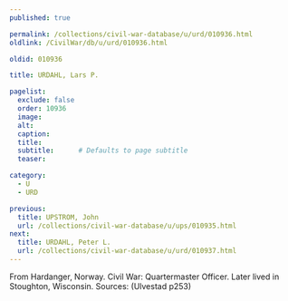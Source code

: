 ```yaml
---
published: true

permalink: /collections/civil-war-database/u/urd/010936.html
oldlink: /CivilWar/db/u/urd/010936.html

oldid: 010936

title: URDAHL, Lars P.

pagelist:
  exclude: false
  order: 10936
  image: 
  alt:
  caption:
  title:
  subtitle:      # Defaults to page subtitle
  teaser:

category: 
  - U 
  - URD

previous:
  title: UPSTROM, John
  url: /collections/civil-war-database/u/ups/010935.html  
next:
  title: URDAHL, Peter L.
  url: /collections/civil-war-database/u/urd/010937.html   
---
```

From Hardanger, Norway. Civil War: Quartermaster Officer. Later lived in Stoughton, Wisconsin. Sources: (Ulvestad p253)